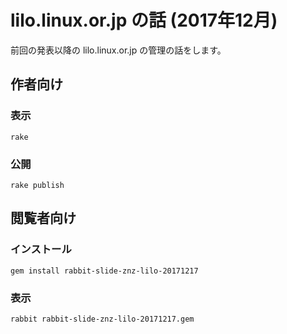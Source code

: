 # lilo.linux.or.jp の話 (2017年12月)

前回の発表以降の lilo.linux.or.jp の管理の話をします。

## 作者向け

### 表示

    rake

### 公開

    rake publish

## 閲覧者向け

### インストール

    gem install rabbit-slide-znz-lilo-20171217

### 表示

    rabbit rabbit-slide-znz-lilo-20171217.gem
